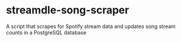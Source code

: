 # streamdle-song-scraper
A script that scrapes for Spotify stream data and updates song stream counts in a PostgreSQL database
